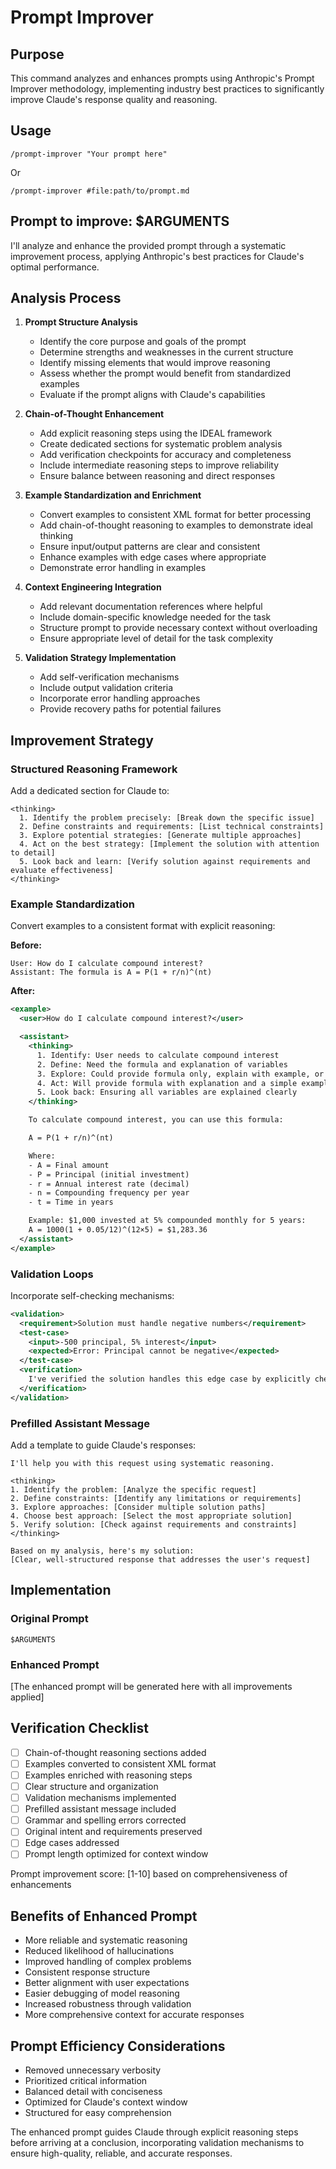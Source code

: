 # Prompt Improver

## Purpose
This command analyzes and enhances prompts using Anthropic's Prompt Improver methodology, implementing industry best practices to significantly improve Claude's response quality and reasoning.

## Usage
```
/prompt-improver "Your prompt here"
```
Or
```
/prompt-improver #file:path/to/prompt.md
```

## Prompt to improve: $ARGUMENTS

I'll analyze and enhance the provided prompt through a systematic improvement process, applying Anthropic's best practices for Claude's optimal performance.

## Analysis Process

1. **Prompt Structure Analysis**
   - Identify the core purpose and goals of the prompt
   - Determine strengths and weaknesses in the current structure
   - Identify missing elements that would improve reasoning
   - Assess whether the prompt would benefit from standardized examples
   - Evaluate if the prompt aligns with Claude's capabilities

2. **Chain-of-Thought Enhancement**
   - Add explicit reasoning steps using the IDEAL framework
   - Create dedicated sections for systematic problem analysis
   - Add verification checkpoints for accuracy and completeness
   - Include intermediate reasoning steps to improve reliability
   - Ensure balance between reasoning and direct responses

3. **Example Standardization and Enrichment**
   - Convert examples to consistent XML format for better processing
   - Add chain-of-thought reasoning to examples to demonstrate ideal thinking
   - Ensure input/output patterns are clear and consistent
   - Enhance examples with edge cases where appropriate
   - Demonstrate error handling in examples

4. **Context Engineering Integration**
   - Add relevant documentation references where helpful
   - Include domain-specific knowledge needed for the task
   - Structure prompt to provide necessary context without overloading
   - Ensure appropriate level of detail for the task complexity

5. **Validation Strategy Implementation**
   - Add self-verification mechanisms
   - Include output validation criteria
   - Incorporate error handling approaches
   - Provide recovery paths for potential failures

## Improvement Strategy

### Structured Reasoning Framework
Add a dedicated section for Claude to:
```
<thinking>
  1. Identify the problem precisely: [Break down the specific issue]
  2. Define constraints and requirements: [List technical constraints]
  3. Explore potential strategies: [Generate multiple approaches]
  4. Act on the best strategy: [Implement the solution with attention to detail]
  5. Look back and learn: [Verify solution against requirements and evaluate effectiveness]
</thinking>
```

### Example Standardization
Convert examples to a consistent format with explicit reasoning:

**Before:**
```
User: How do I calculate compound interest?
Assistant: The formula is A = P(1 + r/n)^(nt)
```

**After:**
```xml
<example>
  <user>How do I calculate compound interest?</user>

  <assistant>
    <thinking>
      1. Identify: User needs to calculate compound interest
      2. Define: Need the formula and explanation of variables
      3. Explore: Could provide formula only, explain with example, or create a calculator
      4. Act: Will provide formula with explanation and a simple example
      5. Look back: Ensuring all variables are explained clearly
    </thinking>

    To calculate compound interest, you can use this formula:

    A = P(1 + r/n)^(nt)

    Where:
    - A = Final amount
    - P = Principal (initial investment)
    - r = Annual interest rate (decimal)
    - n = Compounding frequency per year
    - t = Time in years

    Example: $1,000 invested at 5% compounded monthly for 5 years:
    A = 1000(1 + 0.05/12)^(12×5) = $1,283.36
  </assistant>
</example>
```

### Validation Loops
Incorporate self-checking mechanisms:

```xml
<validation>
  <requirement>Solution must handle negative numbers</requirement>
  <test-case>
    <input>-500 principal, 5% interest</input>
    <expected>Error: Principal cannot be negative</expected>
  </test-case>
  <verification>
    I've verified the solution handles this edge case by explicitly checking for negative values and returning an appropriate error message.
  </verification>
</validation>
```

### Prefilled Assistant Message
Add a template to guide Claude's responses:

```
I'll help you with this request using systematic reasoning.

<thinking>
1. Identify the problem: [Analyze the specific request]
2. Define constraints: [Identify any limitations or requirements]
3. Explore approaches: [Consider multiple solution paths]
4. Choose best approach: [Select the most appropriate solution]
5. Verify solution: [Check against requirements and constraints]
</thinking>

Based on my analysis, here's my solution:
[Clear, well-structured response that addresses the user's request]
```

## Implementation

### Original Prompt
```
$ARGUMENTS
```

### Enhanced Prompt
[The enhanced prompt will be generated here with all improvements applied]

## Verification Checklist
- [ ] Chain-of-thought reasoning sections added
- [ ] Examples converted to consistent XML format
- [ ] Examples enriched with reasoning steps
- [ ] Clear structure and organization
- [ ] Validation mechanisms implemented
- [ ] Prefilled assistant message included
- [ ] Grammar and spelling errors corrected
- [ ] Original intent and requirements preserved
- [ ] Edge cases addressed
- [ ] Prompt length optimized for context window

Prompt improvement score: [1-10] based on comprehensiveness of enhancements

## Benefits of Enhanced Prompt
- More reliable and systematic reasoning
- Reduced likelihood of hallucinations
- Improved handling of complex problems
- Consistent response structure
- Better alignment with user expectations
- Easier debugging of model reasoning
- Increased robustness through validation
- More comprehensive context for accurate responses

## Prompt Efficiency Considerations
- Removed unnecessary verbosity
- Prioritized critical information
- Balanced detail with conciseness
- Optimized for Claude's context window
- Structured for easy comprehension

The enhanced prompt guides Claude through explicit reasoning steps before arriving at a conclusion, incorporating validation mechanisms to ensure high-quality, reliable, and accurate responses.